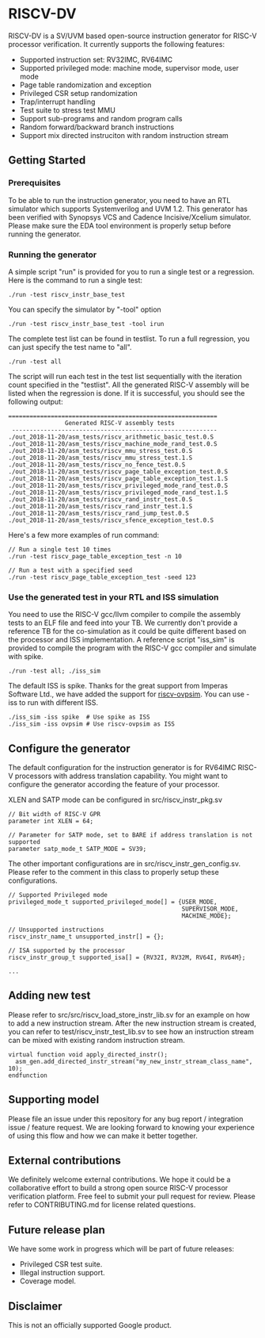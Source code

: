 # RISCV-DV

RISCV-DV is a SV/UVM based open-source instruction generator for RISC-V
processor verification. It currently supports the following features:

- Supported instruction set: RV32IMC, RV64IMC
- Supported privileged mode: machine mode, supervisor mode, user mode
- Page table randomization and exception
- Privileged CSR setup randomization
- Trap/interrupt handling
- Test suite to stress test MMU
- Support sub-programs and random program calls
- Random forward/backward branch instructions
- Support mix directed instruciton with random instruction stream

## Getting Started

### Prerequisites

To be able to run the instruction generator, you need to have an RTL simulator
which supports Systemverilog and UVM 1.2. This generator has been verified with
Synopsys VCS and Cadence Incisive/Xcelium simulator. Please make sure the EDA
tool environment is properly setup before running the generator.

### Running the generator

A simple script "run" is provided for you to run a single test or a regression.
Here is the command to run a single test:

```
./run -test riscv_instr_base_test
```
You can specify the simulator by "-tool" option

```
./run -test riscv_instr_base_test -tool irun
```
The complete test list can be found in testlist. To run a full regression, you
can just specify the test name to "all".

```
./run -test all
```
The script will run each test in the test list sequentially with the iteration
count specified in the "testlist". All the generated RISC-V assembly will be
listed when the regression is done. If it is successful, you should see the
following output:

```
===========================================================
                Generated RISC-V assembly tests
 ----------------------------------------------------------
./out_2018-11-20/asm_tests/riscv_arithmetic_basic_test.0.S
./out_2018-11-20/asm_tests/riscv_machine_mode_rand_test.0.S
./out_2018-11-20/asm_tests/riscv_mmu_stress_test.0.S
./out_2018-11-20/asm_tests/riscv_mmu_stress_test.1.S
./out_2018-11-20/asm_tests/riscv_no_fence_test.0.S
./out_2018-11-20/asm_tests/riscv_page_table_exception_test.0.S
./out_2018-11-20/asm_tests/riscv_page_table_exception_test.1.S
./out_2018-11-20/asm_tests/riscv_privileged_mode_rand_test.0.S
./out_2018-11-20/asm_tests/riscv_privileged_mode_rand_test.1.S
./out_2018-11-20/asm_tests/riscv_rand_instr_test.0.S
./out_2018-11-20/asm_tests/riscv_rand_instr_test.1.S
./out_2018-11-20/asm_tests/riscv_rand_jump_test.0.S
./out_2018-11-20/asm_tests/riscv_sfence_exception_test.0.S
```
Here's a few more examples of run command:
```
// Run a single test 10 times
./run -test riscv_page_table_exception_test -n 10

// Run a test with a specified seed
./run -test riscv_page_table_exception_test -seed 123
```

### Use the generated test in your RTL and ISS simulation

You need to use the RISC-V gcc/llvm compiler to compile the assembly tests to an ELF
file and feed into your TB. We currently don't provide a reference TB for the
co-simulation as it could be quite different based on the processor and ISS
implementation. A reference script "iss_sim" is provided to compile the program
with the RISC-V gcc compiler and simulate with spike.
```
./run -test all; ./iss_sim
```

The default ISS is spike. Thanks for the great support from Imperas Software Ltd.,
we have added the support for [riscv-ovpsim](https://github.com/riscv/riscv-ovpsim).
You can use -iss to run with different ISS.
```
./iss_sim -iss spike  # Use spike as ISS
./iss_sim -iss ovpsim # Use riscv-ovpsim as ISS
```

## Configure the generator

The default configuration for the instruction generator is for RV64IMC RISC-V
processors with address translation capability. You might want to configure the
generator according the feature of your processor.

XLEN and SATP mode can be configured in src/riscv_instr_pkg.sv

```
// Bit width of RISC-V GPR
parameter int XLEN = 64;

// Parameter for SATP mode, set to BARE if address translation is not supported
parameter satp_mode_t SATP_MODE = SV39;
```

The other important configurations are in src/riscv_instr_gen_config.sv. Please
refer to the comment in this class to properly setup these configurations.

```
// Supported Privileged mode
privileged_mode_t supported_privileged_mode[] = {USER_MODE,
                                                 SUPERVISOR_MODE,
                                                 MACHINE_MODE};

// Unsupported instructions
riscv_instr_name_t unsupported_instr[] = {};

// ISA supported by the processor
riscv_instr_group_t supported_isa[] = {RV32I, RV32M, RV64I, RV64M};

...
```

## Adding new test

Please refer to src/src/riscv_load_store_instr_lib.sv for an example on how to
add a new instruction stream. After the new instruction stream is created, you
can refer to test/riscv_instr_test_lib.sv to see how an instruction stream can
be mixed with existing random instruction stream.

```
virtual function void apply_directed_instr();
  asm_gen.add_directed_instr_stream("my_new_instr_stream_class_name", 10);
endfunction
```

## Supporting model

Please file an issue under this repository for any bug report / integration
issue / feature request. We are looking forward to knowing your experience of
using this flow and how we can make it better together.

## External contributions

We definitely welcome external contributions. We hope it could be a
collaborative effort to build a strong open source RISC-V processor
verification platform. Free feel to submit your pull request for review.
Please refer to CONTRIBUTING.md for license related questions.

## Future release plan

We have some work in progress which will be part of future releases:

-   Privileged CSR test suite.
-   Illegal instruction support.
-   Coverage model.

## Disclaimer

This is not an officially supported Google product.
